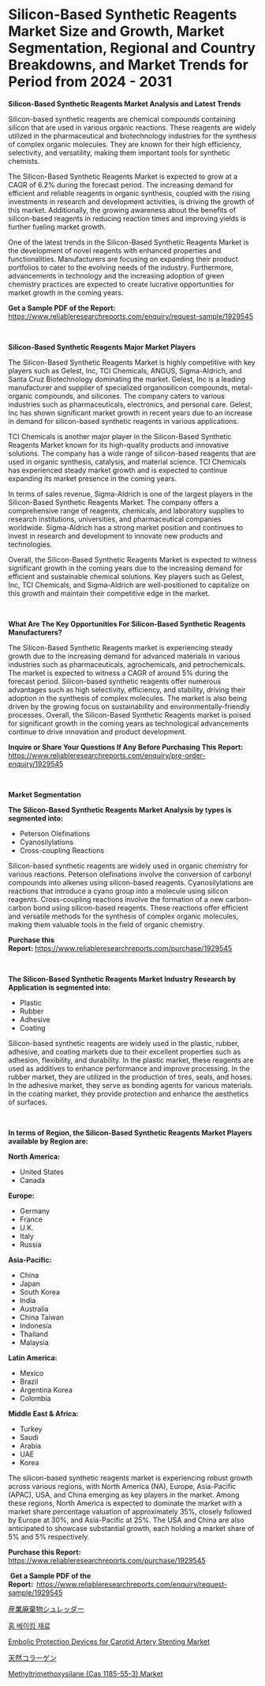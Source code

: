 <p><h1>Silicon-Based Synthetic Reagents Market Size and Growth, Market Segmentation, Regional and Country Breakdowns, and Market Trends for Period from 2024 -  2031</h1></p><p><strong>Silicon-Based Synthetic Reagents Market Analysis and Latest Trends</strong></p>
<p><p>Silicon-based synthetic reagents are chemical compounds containing silicon that are used in various organic reactions. These reagents are widely utilized in the pharmaceutical and biotechnology industries for the synthesis of complex organic molecules. They are known for their high efficiency, selectivity, and versatility, making them important tools for synthetic chemists.</p><p>The Silicon-Based Synthetic Reagents Market is expected to grow at a CAGR of 6.2% during the forecast period. The increasing demand for efficient and reliable reagents in organic synthesis, coupled with the rising investments in research and development activities, is driving the growth of this market. Additionally, the growing awareness about the benefits of silicon-based reagents in reducing reaction times and improving yields is further fueling market growth.</p><p>One of the latest trends in the Silicon-Based Synthetic Reagents Market is the development of novel reagents with enhanced properties and functionalities. Manufacturers are focusing on expanding their product portfolios to cater to the evolving needs of the industry. Furthermore, advancements in technology and the increasing adoption of green chemistry practices are expected to create lucrative opportunities for market growth in the coming years.</p></p>
<p><strong>Get a Sample PDF of the Report:&nbsp;</strong> <a href="https://www.reliableresearchreports.com/enquiry/request-sample/1929545">https://www.reliableresearchreports.com/enquiry/request-sample/1929545</a></p>
<p>&nbsp;</p>
<p><strong>Silicon-Based Synthetic Reagents Major Market Players</strong></p>
<p><p>The Silicon-Based Synthetic Reagents Market is highly competitive with key players such as Gelest, Inc, TCI Chemicals, ANGUS, Sigma-Aldrich, and Santa Cruz Biotechnology dominating the market. Gelest, Inc is a leading manufacturer and supplier of specialized organosilicon compounds, metal-organic compounds, and silicones. The company caters to various industries such as pharmaceuticals, electronics, and personal care. Gelest, Inc has shown significant market growth in recent years due to an increase in demand for silicon-based synthetic reagents in various applications.</p><p>TCI Chemicals is another major player in the Silicon-Based Synthetic Reagents Market known for its high-quality products and innovative solutions. The company has a wide range of silicon-based reagents that are used in organic synthesis, catalysis, and material science. TCI Chemicals has experienced steady market growth and is expected to continue expanding its market presence in the coming years.</p><p>In terms of sales revenue, Sigma-Aldrich is one of the largest players in the Silicon-Based Synthetic Reagents Market. The company offers a comprehensive range of reagents, chemicals, and laboratory supplies to research institutions, universities, and pharmaceutical companies worldwide. Sigma-Aldrich has a strong market position and continues to invest in research and development to innovate new products and technologies.</p><p>Overall, the Silicon-Based Synthetic Reagents Market is expected to witness significant growth in the coming years due to the increasing demand for efficient and sustainable chemical solutions. Key players such as Gelest, Inc, TCI Chemicals, and Sigma-Aldrich are well-positioned to capitalize on this growth and maintain their competitive edge in the market.</p></p>
<p>&nbsp;</p>
<p><strong>What Are The Key Opportunities For Silicon-Based Synthetic Reagents Manufacturers?</strong></p>
<p><p>The Silicon-Based Synthetic Reagents market is experiencing steady growth due to the increasing demand for advanced materials in various industries such as pharmaceuticals, agrochemicals, and petrochemicals. The market is expected to witness a CAGR of around 5% during the forecast period. Silicon-based synthetic reagents offer numerous advantages such as high selectivity, efficiency, and stability, driving their adoption in the synthesis of complex molecules. The market is also being driven by the growing focus on sustainability and environmentally-friendly processes. Overall, the Silicon-Based Synthetic Reagents market is poised for significant growth in the coming years as technological advancements continue to drive innovation and product development.</p></p>
<p><strong>Inquire or Share Your Questions If Any Before Purchasing This Report:</strong> <a href="https://www.reliableresearchreports.com/enquiry/pre-order-enquiry/1929545">https://www.reliableresearchreports.com/enquiry/pre-order-enquiry/1929545</a></p>
<p>&nbsp;</p>
<p><strong>Market Segmentation</strong></p>
<p><strong>The Silicon-Based Synthetic Reagents Market Analysis by types is segmented into:</strong></p>
<p><ul><li>Peterson Olefinations</li><li>Cyanosilylations</li><li>Cross-coupling Reactions</li></ul></p>
<p><p>Silicon-based synthetic reagents are widely used in organic chemistry for various reactions. Peterson olefinations involve the conversion of carbonyl compounds into alkenes using silicon-based reagents. Cyanosilylations are reactions that introduce a cyano group into a molecule using silicon reagents. Cross-coupling reactions involve the formation of a new carbon-carbon bond using silicon-based reagents. These reactions offer efficient and versatile methods for the synthesis of complex organic molecules, making them valuable tools in the field of organic chemistry.</p></p>
<p><strong>Purchase this Report:&nbsp;</strong><a href="https://www.reliableresearchreports.com/purchase/1929545">https://www.reliableresearchreports.com/purchase/1929545</a></p>
<p>&nbsp;</p>
<p><strong>The Silicon-Based Synthetic Reagents Market Industry Research by Application is segmented into:</strong></p>
<p><ul><li>Plastic</li><li>Rubber</li><li>Adhesive</li><li>Coating</li></ul></p>
<p><p>Silicon-based synthetic reagents are widely used in the plastic, rubber, adhesive, and coating markets due to their excellent properties such as adhesion, flexibility, and durability. In the plastic market, these reagents are used as additives to enhance performance and improve processing. In the rubber market, they are utilized in the production of tires, seals, and hoses. In the adhesive market, they serve as bonding agents for various materials. In the coating market, they provide protection and enhance the aesthetics of surfaces.</p></p>
<p>&nbsp;</p>
<p><strong>In terms of Region, the Silicon-Based Synthetic Reagents Market Players available by Region are:</strong></p>
<p>
    <p> <strong> North America: </strong>
        <ul>
            <li>United States</li>
            <li>Canada</li>
        </ul>
        </p> 
    <p> <strong> Europe: </strong>
        <ul>
            <li>Germany</li>
            <li>France</li>
            <li>U.K.</li>
            <li>Italy</li>
            <li>Russia</li>
        </ul>
        </p> 
    <p> <strong> Asia-Pacific: </strong>
        <ul>
            <li>China</li>
            <li>Japan</li>
            <li>South Korea</li>
            <li>India</li>
            <li>Australia</li>
            <li>China Taiwan</li>
            <li>Indonesia</li>
            <li>Thailand</li>
            <li>Malaysia</li>
        </ul>
        </p> 
    <p> <strong> Latin America: </strong>
        <ul>
            <li>Mexico</li>
            <li>Brazil</li>
            <li>Argentina Korea</li>
            <li>Colombia</li>
        </ul>
        </p> 
    <p> <strong> Middle East & Africa: </strong>
        <ul>
            <li>Turkey</li>
            <li>Saudi</li>
            <li>Arabia</li>
            <li>UAE</li>
            <li>Korea</li>
        </ul>
    </p>
    </p>
<p><p>The silicon-based synthetic reagents market is experiencing robust growth across various regions, with North America (NA), Europe, Asia-Pacific (APAC), USA, and China emerging as key players in the market. Among these regions, North America is expected to dominate the market with a market share percentage valuation of approximately 35%, closely followed by Europe at 30%, and Asia-Pacific at 25%. The USA and China are also anticipated to showcase substantial growth, each holding a market share of 5% and 5% respectively.</p></p>
<p><strong>Purchase this Report: </strong><a href="https://www.reliableresearchreports.com/purchase/1929545">https://www.reliableresearchreports.com/purchase/1929545</a></p>
<p>&nbsp;<strong>Get a Sample PDF of the Report:&nbsp;&nbsp;</strong><a href="https://www.reliableresearchreports.com/enquiry/request-sample/1929545">https://www.reliableresearchreports.com/enquiry/request-sample/1929545</a></p>
<p><strong></strong></p>
<p><p><a href="https://medium.com/@kelosurfing/%E7%94%A3%E6%A5%AD%E5%BB%83%E6%A3%84%E7%89%A9%E3%82%B7%E3%83%A5%E3%83%AC%E3%83%83%E3%83%80%E3%83%BC%E5%B8%82%E5%A0%B4-%E7%A8%AE%E9%A1%9E-%E7%94%A8%E9%80%94-%E5%9C%B0%E7%90%86%E3%81%AB%E3%82%88%E3%82%8B%E5%8C%85%E6%8B%AC%E7%9A%84%E8%A9%95%E4%BE%A1-d2e3917d53e9">産業廃棄物シュレッダー</a></p><p><a href="https://medium.com/@airanohannonzb68e5pb53oc1/%EC%A7%91%EC%97%90%EC%84%9C-%EB%B2%A0%EC%9D%B4%ED%82%B9-%EC%9E%AC%EB%A3%8C-%EC%8B%9C%EC%9E%A5-%EA%B7%9C%EB%AA%A8-%EB%B0%8F-%EC%8B%9C%EC%9E%A5-%EB%8F%99%ED%96%A5-%EC%99%84%EC%A0%84%ED%95%9C-%EC%82%B0%EC%97%85-%EA%B0%9C%EC%9A%94-2024%EB%85%84%EB%B6%80%ED%84%B0-2031%EB%85%84%EA%B9%8C%EC%A7%80-2eaa4586c33f">홈 베이킹 재료</a></p><p><a href="https://pretty-mail-caf.notion.site/Embolic-Protection-Devices-for-Carotid-Artery-Stenting-Market-Research-Report-Forecasted-for-Period--4f70b2ce969d4646b398c56b55abc149">Embolic Protection Devices for Carotid Artery Stenting Market</a></p><p><a href="https://medium.com/@kelosurfing/%E3%83%8D%E3%82%A4%E3%83%86%E3%82%A3%E3%83%96%E3%82%B3%E3%83%A9%E3%83%BC%E3%82%B2%E3%83%B3%E5%B8%82%E5%A0%B4%E8%A6%8F%E6%A8%A1-cagr-%E3%83%88%E3%83%AC%E3%83%B3%E3%83%892024-2030-ec148e0b3997">天然コラーゲン</a></p><p><a href="https://github.com/changoleonlaverguenzanoexiste/Market-Research-Report-List-2/blob/main/methyltrimethoxysilane-cas-1185-55-3-market.md">Methyltrimethoxysilane (Cas 1185-55-3) Market</a></p></p>